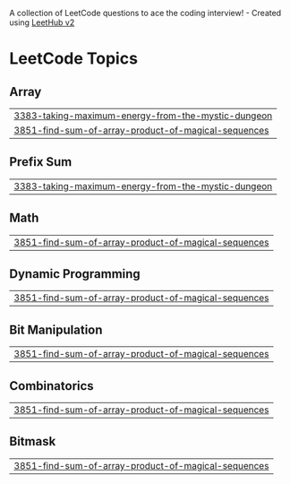 A collection of LeetCode questions to ace the coding interview! - Created using [LeetHub v2](https://github.com/arunbhardwaj/LeetHub-2.0)
<!---LeetCode Topics Start-->
# LeetCode Topics
## Array
|  |
| ------- |
| [3383-taking-maximum-energy-from-the-mystic-dungeon](https://github.com/adhavan18/leet/tree/master/3383-taking-maximum-energy-from-the-mystic-dungeon) |
| [3851-find-sum-of-array-product-of-magical-sequences](https://github.com/adhavan18/leet/tree/master/3851-find-sum-of-array-product-of-magical-sequences) |
## Prefix Sum
|  |
| ------- |
| [3383-taking-maximum-energy-from-the-mystic-dungeon](https://github.com/adhavan18/leet/tree/master/3383-taking-maximum-energy-from-the-mystic-dungeon) |
## Math
|  |
| ------- |
| [3851-find-sum-of-array-product-of-magical-sequences](https://github.com/adhavan18/leet/tree/master/3851-find-sum-of-array-product-of-magical-sequences) |
## Dynamic Programming
|  |
| ------- |
| [3851-find-sum-of-array-product-of-magical-sequences](https://github.com/adhavan18/leet/tree/master/3851-find-sum-of-array-product-of-magical-sequences) |
## Bit Manipulation
|  |
| ------- |
| [3851-find-sum-of-array-product-of-magical-sequences](https://github.com/adhavan18/leet/tree/master/3851-find-sum-of-array-product-of-magical-sequences) |
## Combinatorics
|  |
| ------- |
| [3851-find-sum-of-array-product-of-magical-sequences](https://github.com/adhavan18/leet/tree/master/3851-find-sum-of-array-product-of-magical-sequences) |
## Bitmask
|  |
| ------- |
| [3851-find-sum-of-array-product-of-magical-sequences](https://github.com/adhavan18/leet/tree/master/3851-find-sum-of-array-product-of-magical-sequences) |
<!---LeetCode Topics End-->